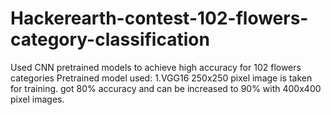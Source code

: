 # Hackerearth-contest-102-flowers-category-classification
Used CNN pretrained models to achieve high accuracy for 102 flowers categories
Pretrained model used:
1.VGG16
250x250 pixel image is taken for training.
got 80% accuracy and can be increased to 90% with 400x400 pixel images.
